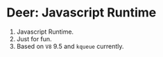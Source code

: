 # Deer: Javascript Runtime

1. Javascript Runtime.
2. Just for fun.
3. Based on `V8` 9.5 and `kqueue` currently.
